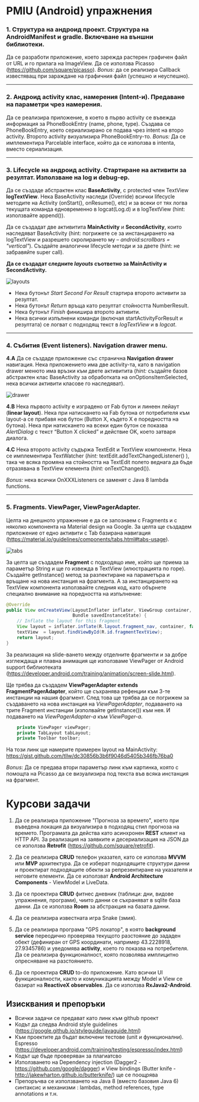 # PMIU (Android) упражнения

### 1. Структура на андроид проект. Структура на AndroidManifest и gradle. Включване на външни библиотеки.
   Да се разработи приложение, което зарежда растерен графичен файл от URL и го прилага на ImageView. Да се използва Picasso (https://github.com/square/picasso). *Bonus:* да се реализира Callback известяващ при зараждане на графичния файл (успешно и неуспешно).
   
---

### 2. Андроид activity клас, намерения (Intent-и). Предаване на параметри чрез намерения.
Да се реализира приложение, в което в първо activity се въвежда информация за PhoneBookEntry (name, phone, type). Създава се PhoneBookEntry, което сериализирано се подава чрез intent на второ activity. Второто activity визуализира PhoneBookEntry-то. *Bonus:* Да се имплементира Parcelable interface, който да се използва в intenta, вместо сериализация.

---

### 3. Lifecycle на андроид activity. Стартиране на активити за резултат. Използване на log и debug-ер. 
Да се създаде абстрактен клас **BaseActivity**, с protected член TextView **logTextView**. Нека BaseActivity наследи (Override) всички lifecycle методите на Activity (onStart(), onResume(), etc) и за всеки от тях логва текущата команда едновременно в logcat(Log.d) и в logTextView (hint: използвайте append()).

Да се създадат две активитита **MainActivity** и **SecondActivity**, които наследяват BaseActivity (hint: погрижете се за инстанцирането на logTextView и разрешето скролирането му – *android:scrollbars = "vertical"*). Създайте аналогични lifecycle методи и за двете (hint: не забравяйте super call). 

**Да се създадат следните *layouts* съответно за MainActivity и SecondActivity.**

   ![layouts](https://github.com/tllw/pmiu/blob/master/exercise3/activities.png)
   
   * Нека бутонът *Start Second For Result* стартира второто активити за резултат.
   * Нека бутонът *Return* връща като резултат стойността NumberResult.
   * Нека бутонът *Finish* финишира второто активити. 
   * Нека всички изпълнени команди (включая startActivityForResult и резултата) се логват с подходящ текст в *logTextView* и в *logcat*.
   
---
   
### 4. Събития (Event listeners). Navigation drawer menu. 
**4.A** Да се създаде приложение със странична **Navigation drawer** навигация. Нека приложението има две activity-та, като в navigation drawer менюто има връзки към двете активитита (*hint:* създайте базов абстрактен клас BaseActivity за обработката на onOptionsItemSelected, нека всички активити класове го наследяват).

![drawer](https://github.com/tllw/pmiu/blob/master/exercise4/drawer.png)

**4.B** Нека първото activity е изградено от Fab бутон и линеен лейаут (**linear layout**). Нека при натискането на Fab бутона от потребителя към layout-а се прибавя нов бутон (Button X, където X е поредността на бутона). Нека при натискането на всеки един бутон се показва *AlertDialog* с текст “Button X clicked” и действие OK, което затваря диалога.

**4.C** Нека второто activity съдържа TextEdit и TextView компоненти. Нека се имплементира TextWatcher (*hint:* textEdit.addTextChangedListener() ), така че всяка промяна на стойността на TextEdit полето веднага да бъде отразявана в TextView елемента (*hint:* onTextChanged()). 

*Bonus:* нека всички OnXXXListeners се заменят с Java 8 lambda functions. 

---

### 5. Fragments. ViewPager, ViewPagerAdapter. 

Целта на днешното упражнение е да се запознаем с Fragments и с няколко компонента на Material design на Google. За целта ще създадем приложение от едно активити с Tab базирана навигация (https://material.io/guidelines/components/tabs.html#tabs-usage).

![tabs](https://github.com/tllw/pmiu/blob/master/exercise5/tabs.png)

За целта ще създадем **Fragment** с подходящо име, който ще приема за параметър String и ще го извежда в TextView (илюстрацията по горе). Създайте getInstance() метод за разпектиране на параметъра и връщане на нова инстанция на фрагмента. А за инстанцирането на TextView компонента използвайте следния код, като обърнете специално внимание на поредността на изпълнение:

```java
@Override
public View onCreateView(LayoutInflater inflater, ViewGroup container,
                         Bundle savedInstanceState) {
    // Inflate the layout for this fragment
    View layout = inflater.inflate(R.layout.fragment_nav, container, false);
    textView  = layout.findViewById(R.id.fragmentTextView);
    return layout;
}
```

За реализация на slide-ването между отделните фрагменти и за добре изглеждаща и плавна анимация ще използваме ViewPager от Android support библиотеката (https://developer.android.com/training/animation/screen-slide.html).

Ще трябва да създадем **ViewPagerAdapter extends FragmentPagerAdapter**, който ще съхранява рефенции към 3-те инстанции на нашия фрагмент.  След това ще трябва да се погрижем за създаването на нова инстанция на *ViewPagerAdapter*, подаването на трите Fragment инстанции (изполвайте getInstance()) към нея. И подаването на *ViewPagerAdapter-а* към *ViewPager-а*. 

```java
    private ViewPager viewPager;
    private TabLayout tabLayout;
    private Toolbar toolbar;
```

На този линк ще намерите примерен layout на MainActivity: https://gist.github.com/tllw/dc30856b3b6f9046d5405b346fb76ba0

*Bonus*: Да се предава втори параметър линк към картинка, която с помощта на Picasso да се визуализира под текста във всяка инстанция на фрагмент. 


# Курсови задачи

1.	Да се реализира приложение "Прогноза за времето", което при въведена локация да визуализира в подходящ стил прогноза на времето. Програмата да действа като асинхронен **REST** клиент на HTTP API. За реализация на заявките и десериализация на JSON да се използва **Retrofit** (https://github.com/square/retrofit). 

2.	Да се реализира **CRUD** телефон указател, като се използва **MVVM** или **MVP** архитектура. Да се изберат подходящите структури данни и проектират подходящите обекти за репрезентиране на указателя и неговите елементи. Да се използват **Android Architecture Components** - ViewModel и LiveData.

3.	Да се проектира **CRUD** фитнес дневник (таблици: дни, видове упражнения, програми), чиито данни се съхраняват в sqlite база данни. Да се използва **Room** за абстракция на базата данни. 

4.	Да се реализира известната игра Snake (змия). 

5.	Да се реализира програма "GPS локатор", в която **background service** переодично проверява текущото разстояние до зададен обект (дефиниран от GPS координати, например 43.2228918, 27.9345786) и уведомява **activity**, което го показва на потребителя. Да се реализира функционалност, която позволява имплицитно опресняване на разстоянието. 

6.	Да се проектира **CRUD** to-do приложение. Като всички UI функционалности, както и комуникацията между Model и View сe базират на **ReactiveX observables**. Да се използва **RxJava2-Android**.


## Изисквания и препоръки

* Всички задачи се предават като линк към github проект
* Кодът да следва Android style guidelines (https://google.github.io/styleguide/javaguide.html)
* Към проектите да бъдат включени тестове (unit и функционални). Espresso (https://developer.android.com/training/testing/espresso/index.html)
* Кодът ще бъде проверяван за плагиатсво
* Използването на Dependency injection (Dagger2 - https://github.com/google/dagger) и View bindings (Butter knife - http://jakewharton.github.io/butterknife/) ще се поощрява
* Препоръчва се използването на Java 8 (вместо базовия Java 6) синтаксис и механизми : lambdas, method references, type annotations и т.н.


